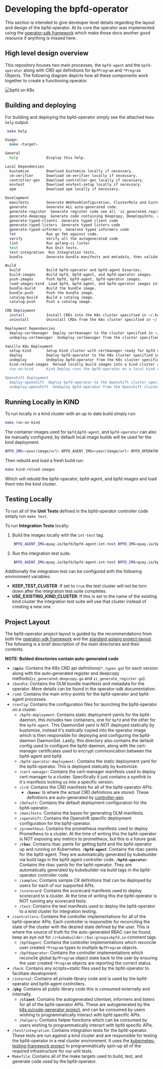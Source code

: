 # Developing the bpfd-operator

This section is intended to give developer level details regarding the layout and design of the bpfd-operator.
At its core the operator was implemented using the [operator-sdk framework](https://sdk.operatorframework.io/)
which make those docs another good resource if anything is missed here.

## High level design overview

This repository houses two main processes, the `bpfd-agent` and the `bpfd-operator` along with CRD api definitions
for `BpfProgram` and `*Program` Objects.
The following diagram depicts how all these components work together to create a functioning operator.

![bpfd on K8s](../img/bpfd-on-k8s.png)

## Building and deploying

For building and deploying the bpfd-operator simply see the attached `Make help`
output.

```bash
 make help

Usage:
  make <target>

General
  help             Display this help.

Local Dependencies
  kustomize        Download kustomize locally if necessary.
  cm-verifier      Download cm-verifier locally if necessary.
  controller-gen   Download controller-gen locally if necessary.
  envtest          Download envtest-setup locally if necessary.
  opm              Download opm locally if necessary.

Development
  manifests        Generate WebhookConfiguration, ClusterRole and CustomResourceDefinition objects.
  generate         Generate ALL auto-generated code.
  generate-register  Generate register code see all `zz_generated.register.go` files.
  generate-deepcopy  Generate code containing DeepCopy, DeepCopyInto, and DeepCopyObject method implementations see all `zz_generated.register.go` files.
  generate-typed-clients  Generate typed client code
  generate-typed-listers  Generate typed listers code
  generate-typed-informers  Generate typed informers code
  fmt              Run go fmt against code.
  verify           Verify all the autogenerated code
  lint             Run golang-ci linter
  test             Run Unit tests.
  test-integration  Run Integration tests.
  bundle           Generate bundle manifests and metadata, then validate generated files.

Build
  build            Build bpfd-operator and bpfd-agent binaries.
  build-images     Build bpfd, bpfd-agent, and bpfd-operator images.
  push-images      Push bpfd, bpfd-agent, bpfd-operator images.
  load-images-kind  Load bpfd, bpfd-agent, and bpfd-operator images into the running local kind devel cluster.
  bundle-build     Build the bundle image.
  bundle-push      Push the bundle image.
  catalog-build    Build a catalog image.
  catalog-push     Push a catalog image.

CRD Deployment
  install          Install CRDs into the K8s cluster specified in ~/.kube/config.
  uninstall        Uninstall CRDs from the K8s cluster specified in ~/.kube/config. Call with ignore-not-found=true to ignore resource not found errors during deletion.

Deployment Dependencies
  deploy-certmanager  Deploy certmanager to the cluster specified in ~/.kube/config.
  undeploy-certmanager  Undeploy certmanager from the cluster specified in ~/.kube/config. Call with ignore-not-found=true to ignore resource not found errors during deletion.

Vanilla K8s Deployment
  setup-kind       Setup Kind cluster with certmanager ready for bpfd deployment
  deploy           Deploy bpfd-operator to the K8s cluster specified in ~/.kube/config.
  undeploy         Undeploy bpfd-operator from the K8s cluster specified in ~/.kube/config. Call with ignore-not-found=true to ignore resource not found errors during deletion.
  kind-reload-images  Reload locally build images into a kind cluster and restart the ds and deployment so they're picked up.
  run-on-kind      Kind Deploy runs the bpfd-operator on a local kind cluster using local builds of bpfd, bpfd-agent, and bpfd-operator

Openshift Deployment
  deploy-openshift  Deploy bpfd-operator to the Openshift cluster specified in ~/.kube/config.
  undeploy-openshift  Undeploy bpfd-operator from the Openshift cluster specified in ~/.kube/config. Call with ignore-not-found=true to ignore resource not found errors during deletion.
```

## Running Locally in KIND

To run locally in a kind cluster with an up to date build simply run:

```bash
make run-on-kind
```

The container images used for `bpfd`,`bpfd-agent`, and `bpfd-operator` can also be manually configured,
by default local image builds will be used for the kind deployment.

```bash
BPFD_IMG=<your/image/url> BPFD_AGENT_IMG=<your/image/url> BPFD_OPERATOR_IMG=<your/image/url> make run-on-kind
```

Then rebuild and load a fresh build run:

```bash
make kind-reload-images
```

Which will rebuild the bpfd-operator, bpfd-agent, and bpfd images and load them into the kind cluster.

## Testing Locally

To run all of the **Unit Tests** defined in the bpfd-operator controller code simply run `make test`.

To run **Integration Tests** locally:

1. Build the images locally with the `int-test` tag.

```bash
    BPFD_AGENT_IMG=quay.io/bpfd/bpfd-agent:int-test BPFD_IMG=quay.io/bpfd/bpfd:int-test BPFD_OPERATOR_IMG=quay.io/bpfd/bpfd-operator:int-test make build-images
```

2. Run the integration test suite.

```bash
    BPFD_AGENT_IMG=quay.io/bpfd/bpfd-agent:int-test BPFD_IMG=quay.io/bpfd/bpfd:int-test BPFD_OPERATOR_IMG=quay.io/bpfd/bpfd-operator:int-test make test-integration
```

Additionally the integration test can be configured with the following environment variables:

* **KEEP_TEST_CLUSTER**: If set to `true` the test cluster will not be torn down after the integration test
  suite completes.
* **USE_EXISTING_KIND_CLUSTER**: If this is set to the name of the existing kind cluster the integration test
  suite will use that cluster instead of creating a new one.

## Project Layout

The bpfd-operator project layout is guided by the recommendations from both the
[operator-sdk framework](https://sdk.operatorframework.io/docs/building-operators/golang/tutorial/#project-layout)
and the [standard golang project-layout](https://github.com/golang-standards/project-layout).
The following is a brief description of the main directories and their contents.

**NOTE: Bolded directories contain auto-generated code**


- **`/apis`**: Contains the K8s CRD api definitions(`*_types.go`) for each version along with the
  auto-generated register and deepcopy methods(`zz_generated.deepcopy.go` and `zz_generate_register.go`).
- `/bundle`: Contains the OLM bundle manifests and metadata for the operator.
  More details can be found in the operator-sdk documentation.
- `/cmd`: Contains the main entry-points for the bpfd-operator and bpfd-agent processes.
- `/config`: Contains the configuration files for launching the bpfd-operator on a cluster.
    - `/bpfd-deployment`: Contains static deployment yamls for the bpfd-daemon, this includes two containers,
      one for `bpfd` and the other for the `bpfd-agent`.
      This DaemonSet yaml is NOT deployed statically by kustomize, instead it's statically copied into the operator
      image which is then responsible for deploying and configuring the bpfd-daemon DaemonSet.
      Lastly, this directory also contains the default config used to configure the bpfd-daemon, along with the
      cert-manager certificates used to encrypt communication between the bpfd-agent and bpfd.
    - `/bpfd-operator-deployment:` Contains the static deployment yaml for the bpfd-operator. This is deployed
      statically by kustomize.
    - `/cert-manager`: Contains the cert-manager manifests used to deploy cert-manager to a cluster.
      Specifically it just contains a symlink to it's manifests locking us into a specific version.
    - `/crd`: Contains the CRD manifests for all of the bpfd-operator APIs.
        - **`/bases`**: Is where the actual CRD definitions are stored.
        These definitions are auto-generated by [controller-gen](https://book.kubebuilder.io/reference/controller-gen.html).
    - `/default`: Contains the default deployment configuration for the bpfd-operator.
    - `/manifests`: Contains the bases for generating OLM manifests.
    - `/openshift`: Contains the Openshift specific deployment configuration for the bpfd-operator.
    - `/prometheus`: Contains the prometheus manifests used to deploy Prometheus to a cluster.
      At the time of writing this the bpfd-operator is NOT exposing any metrics to prometheus, but this is a future goal.
    - **`/rbac`**: Contains rbac yamls for getting bpfd and the bpfd-operator up and running on Kubernetes.
        **`/bpfd-agent`**: Contains the rbac yamls for the bpfd-agent.
        They are automatically generated by kubebuilder via build tags in the bpfd-agent controller code.
        **`/bpfd-operator`**: Contains the rbac yamls for the bpfd-operator.
        They are automatically generated by kubebuilder via build tags in the bpfd-operator controller code.
    - `/samples`: Contains sample CR definitions that can be deployed by users for each of our supported APIs.
    - `/scorecard`: Contains the scorecard manifests used to deploy scorecard to a cluster. At the time of writing
      this the bpfd-operator is NOT running any scorecard tests.
    - `/test`: Contains the test manifests used to deploy the bpfd-operator to a kind cluster for integration testing.
- `/controllers`: Contains the controller implementations for all of the bpfd-operator APIs.
  Each controller is responsible for reconciling the state of the cluster with the desired state defined by the user.
  This is where the source of truth for the auto-generated RBAC can be found, keep an eye out for
  `//+kubebuilder:rbac:groups=bpfd.io` comment tags.
    - `/bpfdagent`: Contains the controller implementations which reconcile user created `*Program` types to multiple
      `BpfProgram` objects.
    - `/bpfdoperator`: Contains the controller implementations which reconcile global `BpfProgram` object state back to
      the user by ensuring the user created `*Program` objects are reporting the correct status.
- `/hack`: Contains any scripts+static files used by the bpfd-operator to facilitate development.
- `/internal`: Contains all private library code and is used by the bpfd-operator and bpfd-agent controllers.
- **`/pkg`**: Contains all public library code this is consumed externally and internally.
    - **`/client`**: Contains the autogenerated clientset, informers and listers for all of the bpfd-operator APIs.
      These are autogenerated by the [k8s.io/code-generator project](https://github.com/kubernetes/code-generator),
      and can be consumed by users wishing to programmatically interact with bpfd specific APIs.
    - `/helpers`: Contains helper functions which can be consumed by users wishing to programmatically interact with
      bpfd specific APIs.
- `/test/integration`: Contains integration tests for the bpfd-operator.
  These tests are run against a kind cluster and are responsible for testing the bpfd-operator in a real cluster
  environment.
  It uses the [kubernetes-testing-framework project](https://github.com/Kong/kubernetes-testing-framework) to
  programmatically spin-up all of the required infrastructure for our unit tests.
- `Makefile`: Contains all of the make targets used to build, test, and generate code used by the bpfd-operator.
